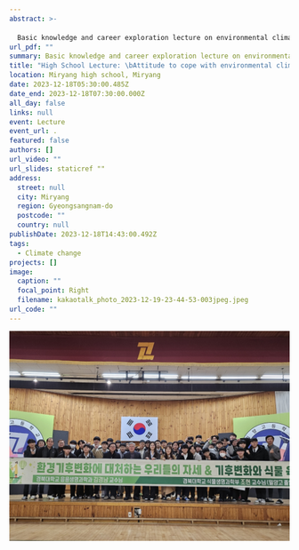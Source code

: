 ```yaml
---
abstract: >-
  
  Basic knowledge and career exploration lecture on environmental climate change for high school students
url_pdf: ""
summary: Basic knowledge and career exploration lecture on environmental climate change for high school students
title: "High School Lecture: \bAttitude to cope with environmental climate change"
location: Miryang high school, Miryang
date: 2023-12-18T05:30:00.485Z
date_end: 2023-12-18T07:30:00.000Z
all_day: false
links: null
event: Lecture
event_url: .
featured: false
authors: []
url_video: ""
url_slides: staticref ""
address:
  street: null
  city: Miryang
  region: Gyeongsangnam-do
  postcode: ""
  country: null
publishDate: 2023-12-18T14:43:00.492Z
tags:
  - Climate change
projects: []
image:
  caption: ""
  focal_point: Right
  filename: kakaotalk_photo_2023-12-19-23-44-53-003jpeg.jpeg
url_code: ""
---
```

![](kakaotalk_photo_2023-12-19-23-45-11-006jpeg.jpeg)
